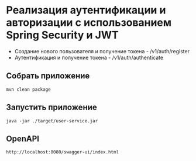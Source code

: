 # Реализация аутентификации и авторизации с использованием Spring Security и JWT

- Создание нового пользователя и получение токена - /v1/auth/register
- Аутентификация и получение токена - /v1/auth/authenticate

## Собрать приложение
```
mvn clean package
```

## Запустить приложение
```
java -jar ./target/user-service.jar
```

## OpenAPI
```
http://localhost:8080/swagger-ui/index.html
```